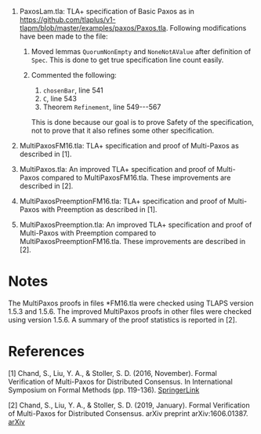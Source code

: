 1. PaxosLam.tla:
TLA+ specification of Basic Paxos as in
<https://github.com/tlaplus/v1-tlapm/blob/master/examples/paxos/Paxos.tla>.
Following modifications have been made to the file:

    1. Moved lemmas `QuorumNonEmpty` and `NoneNotAValue` after definition of `Spec`. This is done to get true specification line count easily.
      
    2. Commented the following:
        1. `chosenBar`, line 541
        2. `C`, line 543
        3. Theorem `Refinement`, line 549---567
      
       This is done because our goal is to prove Safety of the specification, not to prove that it also refines some other specification.

2. MultiPaxosFM16.tla:
TLA+ specification and proof of Multi-Paxos as described in \[1\].

3. MultiPaxos.tla:
An improved TLA+ specification and proof of Multi-Paxos compared to MultiPaxosFM16.tla. These improvements are described in \[2\].

4. MultiPaxosPreemptionFM16.tla:
TLA+ specification and proof of Multi-Paxos with Preemption
as described in \[1\].

5. MultiPaxosPreemption.tla:
An improved TLA+ specification and proof of Multi-Paxos with Preemption compared to MultiPaxosPreemptionFM16.tla. These improvements are described in \[2\].

# Notes
The MultiPaxos proofs in files *FM16.tla were checked using TLAPS version 1.5.3 and 1.5.6. The improved MultiPaxos proofs in other files were checked using version 1.5.6. A summary of the proof statistics is reported in \[2\].

# References
\[1\] Chand, S., Liu, Y. A., & Stoller, S. D. (2016, November). Formal Verification of Multi-Paxos for Distributed Consensus. In International Symposium on Formal Methods (pp. 119-136). [SpringerLink](https://link.springer.com/chapter/10.1007/978-3-319-48989-6_8)

\[2\] Chand, S., Liu, Y. A., & Stoller, S. D. (2019, January). Formal Verification of Multi-Paxos for Distributed Consensus. arXiv preprint arXiv:1606.01387. [arXiv](https://arxiv.org/abs/1606.01387)
